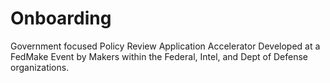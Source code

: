 # Onboarding
Government focused Policy Review Application Accelerator Developed at a FedMake Event by Makers within the Federal, Intel, and Dept of Defense organizations.

